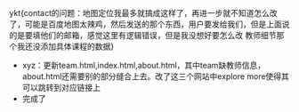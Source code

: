 
ykt{contact的问题：地图定位我最多就搞成这样了，再进一步就不知道怎么改了，可能是百度地图太辣鸡，然后发送的那个东西，用户要发给我们，但是上面说的是要填他们的邮箱，感觉这里有逻辑错误，但是我没想好要怎么改
教师细节那个我还没添加具体课程的数据}

- xyz：更新team.html,index.html,about.html，其中team缺教师信息，about.html还需要别的部分缝合上去。改了这三个网站中explore more使得其可以跳转到对应链接上
- 完成了
